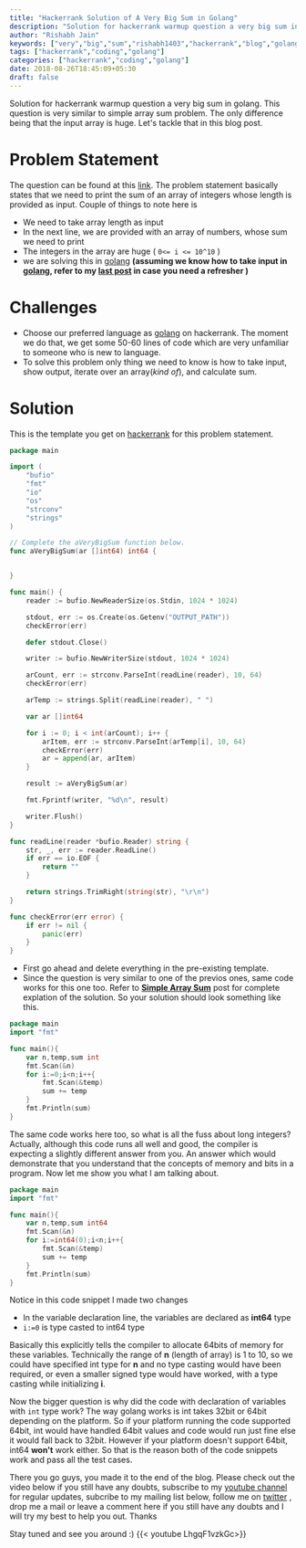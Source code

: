 ```yaml
---
title: "Hackerrank Solution of A Very Big Sum in Golang"
description: "Solution for hackerrank warmup question a very big sum in golang. This question is very similar to simple array sum problem. The only difference being that the input array is huge. Let's tackle that in this blog post."
author: "Rishabh Jain"
keywords: ["very","big","sum","rishabh1403","hackerrank","blog","golang","solution","learn","code"]
tags: ["hackerrank","coding","golang"]
categories: ["hackerrank","coding","golang"]
date: 2018-08-26T18:45:09+05:30
draft: false
---
```

Solution for hackerrank warmup question a very big sum in golang. This question is very similar to simple array sum problem. The only difference being that the input array is huge. Let's tackle that in this blog post.
<!--more-->
# Problem Statement
The question can be found at this [link](https://www.hackerrank.com/challenges/a-very-big-sum/problem). The problem statement basically states that we need to print the sum of an array of integers whose length is provided as input.
Couple of things to note here is 

* We need to take array length as input
* In the next line, we are provided with an array of numbers, whose sum we need to print
* The integers in the array are huge ( `0<= i <= 10^10` )
* we are solving this in [golang](https://golang.org/) **(assuming we know how to take input in [golang](https://golang.org/), refer to my [last post](https://rishabh1403.com/posts/coding/hackerrank/2018/08/hackerrank-solve-me-first-solution/) in case you need a refresher )**

# Challenges
* Choose our preferred language as [golang](https://golang.org/) on hackerrank. The moment we do that, we get some 50-60 lines of code which are very unfamiliar to someone who is new to language.
* To solve this problem only thing we need to know is how to take input, show output, iterate over an array(_kind of_), and calculate sum.

# Solution

This is the template you get on [hackerrank](https://www.hackerrank.com/) for this problem statement.

```go
package main

import (
    "bufio"
    "fmt"
    "io"
    "os"
    "strconv"
    "strings"
)

// Complete the aVeryBigSum function below.
func aVeryBigSum(ar []int64) int64 {


}

func main() {
    reader := bufio.NewReaderSize(os.Stdin, 1024 * 1024)

    stdout, err := os.Create(os.Getenv("OUTPUT_PATH"))
    checkError(err)

    defer stdout.Close()

    writer := bufio.NewWriterSize(stdout, 1024 * 1024)

    arCount, err := strconv.ParseInt(readLine(reader), 10, 64)
    checkError(err)

    arTemp := strings.Split(readLine(reader), " ")

    var ar []int64

    for i := 0; i < int(arCount); i++ {
        arItem, err := strconv.ParseInt(arTemp[i], 10, 64)
        checkError(err)
        ar = append(ar, arItem)
    }

    result := aVeryBigSum(ar)

    fmt.Fprintf(writer, "%d\n", result)

    writer.Flush()
}

func readLine(reader *bufio.Reader) string {
    str, _, err := reader.ReadLine()
    if err == io.EOF {
        return ""
    }

    return strings.TrimRight(string(str), "\r\n")
}

func checkError(err error) {
    if err != nil {
        panic(err)
    }
}

```
* First go ahead and delete everything in the pre-existing template.
* Since the question is very similar to one of the previos ones, same code works for this one too. Refer to **[Simple Array Sum](https://rishabh1403.com/posts/coding/hackerrank/2018/08/hackerrank-solution-of-simple-array-sum-in-golang/)** post for complete explation of the solution.
So your solution should look something like this. 

```go
package main
import "fmt"

func main(){
    var n,temp,sum int
    fmt.Scan(&n)
    for i:=0;i<n;i++{
        fmt.Scan(&temp)
        sum += temp
    }
    fmt.Println(sum)
}
```
The same code works here too, so what is all the fuss about long integers? Actually, although this code runs all well and good, the compiler is expecting a slightly different answer from you. An answer which would demonstrate that you understand that the concepts of memory and bits in a program. Now let me show you what I am talking about. 

```go
package main
import "fmt"

func main(){
    var n,temp,sum int64
    fmt.Scan(&n)
    for i:=int64(0);i<n;i++{
        fmt.Scan(&temp)
        sum += temp
    }
    fmt.Println(sum)
}
```
Notice in this code snippet I made two changes

* In the variable declaration line, the variables are declared as **int64** type
* `i:=0` is type casted to int64 type

Basically this explicitly tells the compiler to allocate 64bits of memory for these variables. Technically the range of **n** (length of array) is  1 to 10, so we could have specified int type for **n** and no type casting would have been required, or even a smaller signed type would have worked, with a type casting while initializing **i**. 

Now the bigger question is why did the code with declaration of variables with `int` type work? The way golang works is int takes 32bit or 64bit depending on the platform. So if your platform running the code supported 64bit, int would have handled 64bit values and code would run just fine else it would fall back to 32bit. However if your platform doesn't support 64bit, int64 **won't** work either.
So that is the reason both of the code snippets work and pass all the test cases.
 
There you go guys, you made it to the end of the blog. Please check out the video below if you still have any doubts, subscribe to my [youtube channel](https://www.youtube.com/channel/UC4syrEYE9_fzeVBajZIyHlA) for regular updates, subcribe to my mailing list below, follow me on [twitter](https://www.twitter.com/rishabhjain1403) , drop me a mail or leave a  comment here if you still have any doubts and I will try my best to help you out. Thanks

Stay tuned and see you around :)
{{< youtube LhgqF1vzkGc>}}
